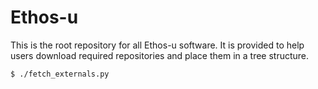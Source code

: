 # Ethos-u

This is the root repository for all Ethos-u software. It is provided to help
users download required repositories and place them in a tree structure.

```
$ ./fetch_externals.py
```
